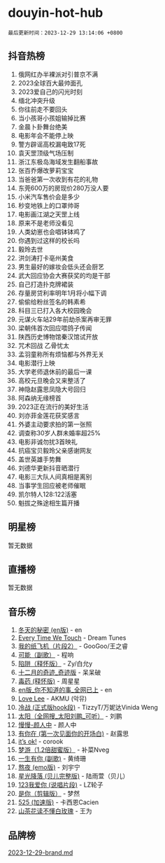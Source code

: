 # douyin-hot-hub

`最后更新时间：2023-12-29 13:14:06 +0800`

## 抖音热榜

1. 俄网红办半裸派对引普京不满
1. 2023全球百大最帅面孔
1. 2023爱自己的闪光时刻
1. 缅北冲突升级
1. 你往前走不要回头
1. 当小孩哥小孩姐输掉比赛
1. 金晨卜卦舞台绝美
1. 电影年会不能停上映
1. 警方辟谣高校漏电致17死
1. 袁天罡顶级气场压制
1. 浙江东极岛海域发生翻船事故
1. 张百乔爆改萝莉宝宝
1. 当爸爸第一次收到有花的礼物
1. 东莞600万的房现价280万没人要
1. 小米汽车售价会是多少
1. 秒变地铁上的口罩帅哥
1. 电影画江湖之天罡上线
1. 原来不是老师没看见
1. 人类幼崽也会唱钵钵鸡了
1. 你遇到过这样的校长吗
1. 毅玲去世
1. 洪剑涛打卡亳州美食
1. 男生最好的嫁妆会低头还会厨艺
1. 武大回应协会大赛获奖的均是干部
1. 自己打造扑克牌裙装
1. 存量房贷利率明年1月将小幅下调
1. 偷偷给粉丝签名的韩素希
1. 科目三已打入各大校园晚会
1. 元谋火车站29年前劫杀案再审无罪
1. 梁朝伟首次回应喂鸽子传闻
1. 陕西历史博物馆秦汉馆试开放
1. 咒术回战 乙骨忧太
1. 孟羽童称所有烦恼都与外界无关
1. 电影潜行上映
1. 大学老师退休前的最后一课
1. 高校元旦晚会又来整活了
1. 神隐赵露思凤隐大号回归
1. 阿森纳无缘榜首
1. 2023正在流行的美好生活
1. 刘亦菲金莲花获奖感言
1. 外婆主动要求拍的第一张照
1. 调查称30岁人群未婚率超25%
1. 电影非诚勿扰3首映礼
1. 抗癌宝贝毅玲父亲感谢网友
1. 盖世英雄手势舞
1. 刘德华更新抖音晒潜行
1. 电影三大队人间真相是离别
1. 当事学生回应被老师催眠
1. 凯尔特人128:122活塞
1. 魁拔之殊途相生篇开播

## 明星榜

暂无数据

## 直播榜

暂无数据

## 音乐榜

1. [冬天的秘密 (en版)](https://sf3-cdn-tos.douyinstatic.com/obj/tos-cn-ve-2774/okIuMHDdzyf3FjGK4Lphe1vfHcQaPIHAg0Z4CR) - en
1. [Every Time We Touch](https://sf3-cdn-tos.douyinstatic.com/obj/tos-cn-ve-2774/ogN6lUKQeBBfEVhIOMikG1CcJjugxk1tztZyhP) - Dream Tunes
1. [我的纸飞机（片段2）](https://sf3-cdn-tos.douyinstatic.com/obj/tos-cn-ve-2774/oM2ZrKcg2CD5AeRB2gkeXOFB1IxAGJdZPazYHf) - GooGoo/王之睿
1. [可能（副歌）](https://sf3-cdn-tos.douyinstatic.com/obj/tos-cn-ve-2774/cde1731888894259b333569393c2fb51) - 程响
1. [陷阱（释怀版）](https://sf6-cdn-tos.douyinstatic.com/obj/tos-cn-ve-2774/oE8C21LeZrzKLDFfQYgMzx4GAIHageG5IzayY7) - Zy/白允y
1. [十二月的奇迹_奇迹版](https://sf6-cdn-tos.douyinstatic.com/obj/tos-cn-ve-2774/oMslvA9FBzGMGHnyUuoiiUjtIAXfMz6tzwByW8) - 呆呆破
1. [毒药 (释怀版)](https://sf6-cdn-tos.douyinstatic.com/obj/tos-cn-ve-2774/oYILMEAzspdZBIzy4frJNB8ZHPHWAhiwowd4Ad) - 周星星
1. [en版_你不知道的事_全网已上](https://sf6-cdn-tos.douyinstatic.com/obj/tos-cn-ve-2774/o4QbYLDezHUtFyDKdF9XfmPhIewaqEQAggj6Cb) - en
1. [Love Lee](https://sf6-cdn-tos.douyinstatic.com/obj/tos-cn-ve-2774/o05GbkJGbCBTdDnMtB0fwOYgkeZp23vrWQDQBS) - AKMU (악뮤)
1. [冷战 (正式版hook段)](https://sf3-cdn-tos.douyinstatic.com/obj/tos-cn-ve-2774/oMuEoiBasWApEMVDgNiI8VAByNmwo5J0pyf8Yx) - TizzyT/万妮达Vinida Weng
1. [太阳（全网搜_太阳刘鹏_可听）](https://sf6-cdn-tos.douyinstatic.com/obj/tos-cn-ve-2774/ogWbyIQnlBFImVbeDocRdCIYtBHlbJXgfZMvgz) - 刘鹏
1. [慢慢-颜人中](https://sf6-cdn-tos.douyinstatic.com/obj/tos-cn-ve-2774/ocjHNfBXdBxQNC8ZGAeoLMFTUgtBg8bkExunDC) - 颜人中
1. [有你在 (第一次见面你的开场白)](https://sf6-cdn-tos.douyinstatic.com/obj/tos-cn-ve-2774/oAthrQ3ClJBfI57uBoFEgNDYtNCZ0TSYQQfxQ0) - 赵露思
1. [it’s ok!](https://sf3-cdn-tos.douyinstatic.com/obj/tos-cn-ve-2774/0fc4d0ee28444bd0ab76e8b7c0003f52) - corook
1. [梦游（1.2倍甜蜜版）](https://sf6-cdn-tos.douyinstatic.com/obj/tos-cn-ve-2774/o4gyAUm8hwufoEABmwVIiQtHsFuGzAEEWtNMzo) - 补菜Nveg
1. [一生有你 (副歌)](https://sf3-cdn-tos.douyinstatic.com/obj/tos-cn-ve-2774/o8xzM8HLaQzgMiJ96FKAWCenIuzkFpfClDdmeW) - 黄绮珊
1. [熬夜 (emo版)](https://sf3-cdn-tos.douyinstatic.com/obj/tos-cn-ve-2774/ocQZvZErLThAfNQOtBZ178gQDfCDFBL9iB5lvY) - 刘宇宁
1. [星光降落 (贝儿完整版)](https://sf3-cdn-tos.douyinstatic.com/obj/tos-cn-ve-2774/okwB9hAwyAtsFFkFBzAX1hOOfQuIoMNs0W2Mwr) - 陆雨萱（贝儿）
1. [123我爱你 (说唱片段)](https://sf6-cdn-tos.douyinstatic.com/obj/tos-cn-ve-2774/oYCWFpY0hL9kda0dQKIGDYeKYfQmAse0DgpDjz) - LZ轮子
1. [是你（剪辑版）](https://sf6-cdn-tos.douyinstatic.com/obj/tos-cn-ve-2774/46019dae783c4c969944217fe1cfafc4) - 梦然
1. [525 (加速版)](https://sf6-cdn-tos.douyinstatic.com/obj/tos-cn-ve-2774/oIfKCtqfDyP8Vc9FpAPgWMyezT6LnDT1abRwGg) - 卡西恩Cacien
1. [山茶花读不懂白玫瑰](https://sf6-cdn-tos.douyinstatic.com/obj/tos-cn-ve-2774/osfn8B7DktrRHEPJgPCfDbw7QDQEkwC16BxZg9) - 王为

## 品牌榜

[2023-12-29-brand.md](2023-12-29-brand.md)
